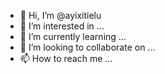- 👋 Hi, I’m @ayixitielu
- 👀 I’m interested in ...
- 🌱 I’m currently learning ...
- 💞️ I’m looking to collaborate on ...
- 📫 How to reach me ...

<!---
ayixitielu/ayixitielu is a ✨ special ✨ repository because its `README.md` (this file) appears on your GitHub profile.
You can click the Preview link to take a look at your changes.
--->
